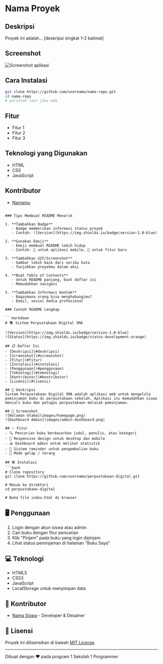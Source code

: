 # Nama Proyek

## Deskripsi

Proyek ini adalah... [deskripsi singkat 1-2 kalimat]

## Screenshot

![Screenshot aplikasi](/path/ke/screenshot.png)

## Cara Instalasi

```bash
git clone https://github.com/username/nama-repo.git
cd nama-repo
# perintah lain jika ada
```

## Fitur

- Fitur 1
- Fitur 2
- Fitur 3

## Teknologi yang Digunakan

- HTML
- CSS
- JavaScript

## Kontributor

- [Namamu](https://github.com/username)

````

### Tips Membuat README Menarik

1. **Tambahkan Badge**
   - Badge memberikan informasi status proyek
   - Contoh: ![Version](https://img.shields.io/badge/version-1.0-blue)

2. **Gunakan Emoji**
   - Emoji membuat README lebih hidup
   - Contoh: 📱 untuk aplikasi mobile, 🚀 untuk fitur baru

3. **Tambahkan GIF/Screenshot**
   - Gambar lebih baik dari seribu kata
   - Tunjukkan proyekmu dalam aksi

4. **Buat Table of Contents**
   - Untuk README panjang, buat daftar isi
   - Memudahkan navigasi

5. **Tambahkan Informasi Kontak**
   - Bagaimana orang bisa menghubungimu?
   - Email, sosial media profesional

### Contoh README Lengkap

```markdown
# 📚 Sistem Perpustakaan Digital SMA

![Version](https://img.shields.io/badge/version-1.0-blue)
![Status](https://img.shields.io/badge/status-development-orange)

## 📋 Daftar Isi
- [Deskripsi](#deskripsi)
- [Screenshot](#screenshot)
- [Fitur](#fitur)
- [Instalasi](#instalasi)
- [Penggunaan](#penggunaan)
- [Teknologi](#teknologi)
- [Kontributor](#kontributor)
- [Lisensi](#lisensi)

## 📝 Deskripsi
Sistem Perpustakaan Digital SMA adalah aplikasi web untuk mengelola peminjaman buku di perpustakaan sekolah. Aplikasi ini memudahkan siswa mencari buku dan petugas perpustakaan melacak peminjaman.

## 📸 Screenshot
![Halaman Utama](images/homepage.png)
![Dashboard Admin](images/admin-dashboard.png)

## ✨ Fitur
- 🔍 Pencarian buku berdasarkan judul, penulis, atau kategori
- 📱 Responsive design untuk desktop dan mobile
- 📊 Dashboard admin untuk melihat statistik
- 📆 Sistem reminder untuk pengembalian buku
- 🌙 Mode gelap / terang

## 🛠️ Instalasi
```bash
# Clone repository
git clone https://github.com/username/perpustakaan-digital.git

# Masuk ke direktori
cd perpustakaan-digital

# Buka file index.html di browser
````

## 🖥️ Penggunaan

1. Login dengan akun siswa atau admin
2. Cari buku dengan fitur pencarian
3. Klik "Pinjam" pada buku yang ingin dipinjam
4. Lihat status peminjaman di halaman "Buku Saya"

## 💻 Teknologi

- HTML5
- CSS3
- JavaScript
- LocalStorage untuk menyimpan data

## 👥 Kontributor

- [Nama Siswa](https://github.com/username) - Developer & Desainer

## 📄 Lisensi

Proyek ini dilisensikan di bawah [MIT License](LICENSE).

---

Dibuat dengan ❤️ pada program 1 Sekolah 1 Programmer
